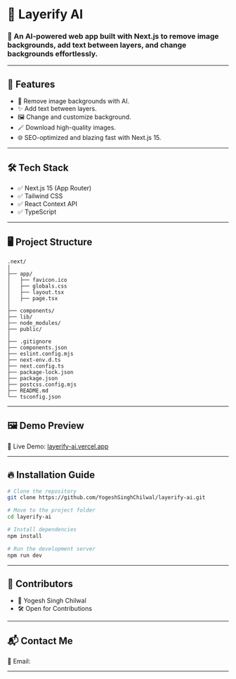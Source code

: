 # 🌟 Layerify AI

### 🚀 An AI-powered web app built with Next.js to remove image backgrounds, add text between layers, and change backgrounds effortlessly.

---

## 📌 **Features**

- 🎯 Remove image backgrounds with AI.
- ✨ Add text between layers.
- 🖼️ Change and customize background.
- 🪄 Download high-quality images.
- 🌐 SEO-optimized and blazing fast with Next.js 15.

---

## 🛠️ **Tech Stack**

- ✅ Next.js 15 (App Router)
- ✅ Tailwind CSS
- ✅ React Context API
- ✅ TypeScript

---

## 🖥️ **Project Structure**

```
.next/
│
├── app/
│   ├── favicon.ico
│   ├── globals.css
│   ├── layout.tsx
│   ├── page.tsx
│
├── components/
├── lib/
├── node_modules/
├── public/
│
├── .gitignore
├── components.json
├── eslint.config.mjs
├── next-env.d.ts
├── next.config.ts
├── package-lock.json
├── package.json
├── postcss.config.mjs
├── README.md
└── tsconfig.json

```

---

## 🖼️ **Demo Preview**

🚀 Live Demo: [layerify-ai.vercel.app](https://layerify-ai.vercel.app)

---

## 🔥 **Installation Guide**

```bash
# Clone the repository
git clone https://github.com/YogeshSinghChilwal/layerify-ai.git

# Move to the project folder
cd layerify-ai

# Install dependencies
npm install

# Run the development server
npm run dev
```
---

## 🌟 **Contributors**

- 👤 Yogesh Singh Chilwal
- 🛠️ Open for Contributions

---

## 📬 **Contact Me**

📩 Email: 

---

